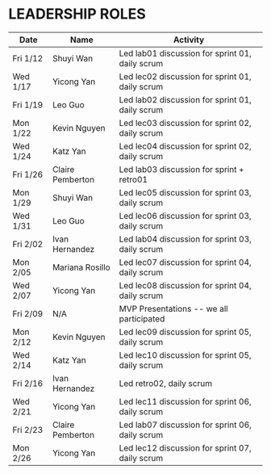 # LEADERSHIP ROLES

| Date      | Name              | Activity
|-----------|-------------------|--------------------------------------------
|Fri 1/12   | Shuyi Wan         | Led lab01 discussion for  sprint 01, daily scrum
|Wed 1/17   | Yicong Yan        | Led lec02 discussion for  sprint 01, daily scrum
|Fri 1/19   | Leo Guo           | Led lab02 discussion for  sprint 01, daily scrum
|Mon 1/22   | Kevin Nguyen      | Led lec03 discussion for  sprint 02, daily scrum
|Wed 1/24   | Katz Yan          | Led lec04 discussion for  sprint 02, daily scrum
|Fri 1/26   | Claire Pemberton  | Led lab03 discussion for  sprint  + retro01
|Mon 1/29   | Shuyi Wan         | Led lec05 discussion for  sprint 03, daily scrum
|Wed 1/31   | Leo Guo           | Led lec06 discussion for  sprint 03, daily scrum
|Fri 2/02   | Ivan Hernandez    | Led lab04 discussion for  sprint 03, daily scrum
|Mon 2/05   | Mariana Rosillo   | Led lec07 discussion for  sprint 04, daily scrum
|Wed 2/07   | Yicong Yan        | Led lec08 discussion for  sprint 04, daily scrum
|Fri 2/09   | N/A               | MVP Presentations -- we all participated
|Mon 2/12   | Kevin Nguyen      | Led lec09 discussion for  sprint 05, daily scrum
|Wed 2/14   | Katz Yan          | Led lec10 discussion for  sprint 05, daily scrum
|Fri 2/16   | Ivan Hernandez    | Led retro02, daily scrum
|Wed 2/21   | Yicong Yan        | Led lec11 discussion for  sprint 06, daily scrum
|Fri 2/23   | Claire Pemberton  | Led lab07 discussion for  sprint 06, daily scrum
|Mon 2/26   | Yicong Yan        | Led lec12 discussion for  sprint 07, daily scrum